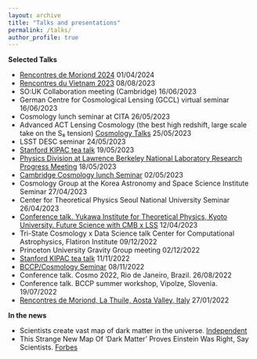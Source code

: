 ```yaml
---
layout: archive
title: "Talks and presentations"
permalink: /talks/
author_profile: true
---
```


**Selected Talks**
* [Rencontres de Moriond 2024](https://moriond.in2p3.fr/2024/Cosmology/cosmology-agenda.html) 01/04/2024
* [Rencontres du Vietnam 2023](http://vietnam.in2p3.fr/2023/windows/transparencies/02_tuesday/Astro_4/01_Qu.pdf) 08/08/2023
* SO:UK Collaboration meeting (Cambridge) 16/06/2023
* German Centre for Cosmological Lensing (GCCL) virtual seminar 16/06/2023
* Cosmology lunch seminar at CITA 26/05/2023
* Advanced ACT Lensing Cosmology (the best high redshift, large scale take on the S₈ tension) [Cosmology Talks](https://www.youtube.com/watch?v=pB6mwj_V37c&t=1632s&ab_channel=CosmologyTalks) 25/05/2023
* LSST DESC seminar 24/05/2023
* [Stanford KIPAC tea talk](https://kipac.stanford.edu/events/cosmology-high-precision-cmb-lensing-measurements-atacama-cosmology-telescope) 19/05/2023
* [Physics Division at Lawrence Berkeley National Laboratory Research Progress Meeting](https://physicstalks.lbl.gov/Public/h/20230518-Frank_Qu.html) 18/05/2023
* [Cambridge Cosmology lunch Seminar](http://talks.cam.ac.uk/talk/index/198337) 02/05/2023
* Cosmology Group at the Korea Astronomy and Space Science Institute Seminar 27/04/2023
* Center for Theoretical Physics Seoul National University Seminar 26/04/2023
* [Conference talk. Yukawa Institute for Theoretical Physics, Kyoto University. Future Science with CMB x LSS](https://docs.google.com/presentation/d/1bjm3tzQlwkc1hxzQ74U4GjYw49_wDWku0gZIuvebi1Q/edit#slide=id.g22cac33634a_2_25) 12/04/2023
* Tri-State Cosmology x Data Science talk Center for Computational Astrophysics,  Flatiron Institute 09/12/2022
* Princeton University Gravity Group meeting  02/12/2022
* [Stanford KIPAC tea talk](https://kipac.stanford.edu/events/aganze-detecting-gaps-globular-cluster-streams-m31-and-other-external-galaxies-nancy-grace) 11/11/2022
* [BCCP/Cosmology Seminar](https://cosmology.lbl.gov/talks/FQu_22.pdf) 08/11/2022
* Conference talk. Cosmo 2022, Rio de Janeiro, Brazil. 26/08/2022
* Conference talk. BCCP summer workshop, Vipolze, Slovenia. 19/07/2022
* [Rencontres de Moriond, La Thuile, Aosta Valley, Italy](https://moriond.in2p3.fr/2022/Cosmology/Program.html) 27/01/2022

**In the news**
* Scientists create vast map of dark matter in the universe. [Independent](https://www.independent.co.uk/space/dark-matter-universe-cosmos-act-einstein-b2317825.html) 
* This Strange New Map Of ‘Dark Matter’ Proves Einstein Was Right, Say Scientists. [Forbes](https://www.forbes.com/sites/jamiecartereurope/2023/04/11/this-strange-new-map-of-dark-matter-proves-einstein-was-right-say-scientists/?sh=3a846ac073bd)






